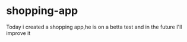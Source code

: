 # shopping-app

Today i created a shopping app,he is on a betta test and in the future I'll improve it
